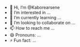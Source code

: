 - 👋 Hi, I’m @Kaborearsene
- 👀 I’m interested in ...
- 🌱 I’m currently learning ...
- 💞️ I’m looking to collaborate on ...
- 📫 How to reach me ...
- 😄 Pronouns: ...
- ⚡ Fun fact: ...

<!---
Kaborearsene/Kaborearsene is a ✨ special ✨ repository because its `README.md` (this file) appears on your GitHub profile.
You can click the Preview link to take a look at your changes.
--->
